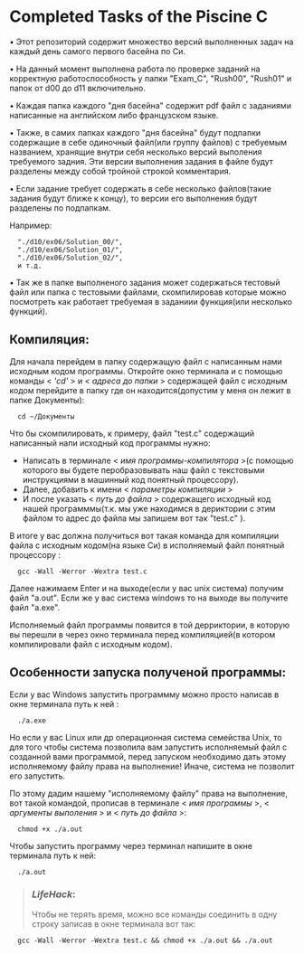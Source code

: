 # Completed Tasks of the Piscine C

 • Этот репозиторий содержит множество версий выполненных задач на каждый день самого первого басейна по Си. 



 • На данный момент выполнена работа по проверке заданий на корректную работоспособность у папки "Exam_C", "Rush00", "Rush01" и папок от d00 до d11 включительно.



 • Каждая папка каждого "дня басейна" содержит pdf файл с заданиями написанные на английском либо французском языке. 



 • Также, в самих папках каждого "дня басейна" будут подпапки содержащие в себе одиночный файл(или группу файлов) с требуемым названием, хранящие внутри себя несколько версий выполения требуемого задния. Эти версии выполнения задания в файле будут разделены между собой тройной строкой комментария. 



 • Если задание требует содержать в себе несколько файлов(такие задания будут ближе к концу), то версии его выполнения будут разделены по подпапкам.
 
 Например:  
 
      "./d10/ex06/Solution_00/",
      "./d10/ex06/Solution_01/",
      "./d10/ex06/Solution_02/",
      и т.д.



 • Так же в папке выполненого задания может содержаться тестовый файл или папка с тестовыми файлами, скомпилировав которые можно посмотреть как работает требуемая в заданиии функция(или несколько функций).



## Компиляция:

Для начала перейдем в папку содержащую файл с написанным нами исходным кодом программы. Откройте окно терминала и с помощью команды < *'cd'* > и < *адреса до папки* > содержащей файл с исходным кодом перейдите в папку где он находится(допустим у меня он лежит в папке Документы): 

      cd ~/Документы


Что бы скомпилировать, к примеру, файл "test.c" содержащий написанный напи исходный код программы нужно:
 * Написать в терминале < *имя программы-компилятора* >(с помощью которого вы будете перобразовывать наш файл с текстовыми инструкциями в машинный код понятный процессору).
 * Далее, добавить к имени < *параметры компиляции* > 
 * И после указать < *путь до файла* > содержащего исходный код нашей программмы(т.к. мы уже находимся в дериктории с этим файлом то адрес до файла мы запишем вот так "test.c" ). 


В итоге у вас должна получиться вот такая команда для компиляции файла с исходным кодом(на языке Cи) в исполняемый файл понятный процессору :  

      gcc -Wall -Werror -Wextra test.c 


Далее нажимаем Enter и на выходе(если у вас unix система) получим файл "a.out". Если же у вас система windows то на выходе вы получите файл "a.exe". 

Исполняемый файл программы появится в той дерриктории, в которую вы перешли в через окно терминала перед компиляцией(в котором компилировали файл с исходным кодом).


## Особенности запуска полученой программы:

Если у вас Windows запустить программму можно просто написав в окне терминала путь к ней :

      ./a.exe

Но если у вас Linux или др операционная система семейства Unix, то для того чтобы система позволила вам запустить исполняемый файл с созданной вами программой, перед запуском необходимо дать этому исполняемому файлу права на выполнение! Иначе, система не позволит его запустить. 

По этому дадим нашему "исполняемому файлу" права на выполнение, вот такой командой, прописав в терминале < *имя программы* >, < *аргументы выполения* > и < *путь до файла* >:  

      chmod +x ./a.out

 Чтобы запустить программу через терминал напишите в окне терминала путь к ней: 

      ./a.out



> ### *LifeHack*:
> 
> Чтобы не терять время, можно все команды соединить в одну строку записав в окне терминала вот так:  
> 
      gcc -Wall -Werror -Wextra test.c && chmod +x ./a.out && ./a.out
